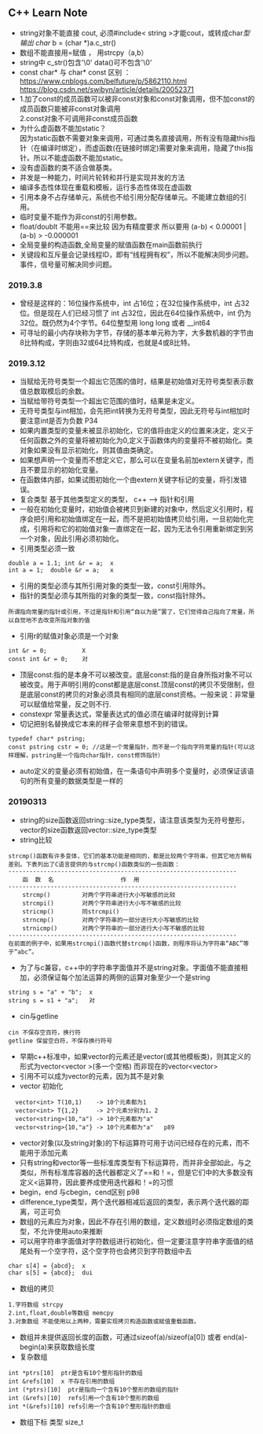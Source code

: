 
## C++ Learn Note

- string对象不能直接 cout, 必须#include< string >才能cout，或转成char*型输出  char* b = (char *)a.c_str()
- 数组不能直接用=赋值 ， 用strcpy（a,b）
- string中 c_str()包含'\0' data()可不包含'\0'
- const char* 与 char* const 区别 ：https://www.cnblogs.com/belfuture/p/5862110.html  
                                    https://blog.csdn.net/swibyn/article/details/20052371
- 1.加了const的成员函数可以被非const对象和const对象调用，但不加const的成员函数只能被非const对象调用<br>
  2.const对象不可调用非const成员函数
- 为什么虚函数不能加static？<br>
   因为static函数不需要对象来调用，可通过类名直接调用，所有没有隐藏this指针（在编译时绑定），而虚函数(在链接时绑定)需要对象来调用，隐藏了this指针。所以不能虚函数不能加static。
- 没有虚函数的类不适合做基类。
- 并发是一种能力，时间片轮转和并行是实现并发的方法
- 编译多态性体现在重载和模板，运行多态性体现在虚函数
- 引用本身不占存储单元，系统也不给引用分配存储单元。不能建立数组的引用。
- 临时变量不能作为非const的引用参数。
- float/doublt 不能用==来比较 因为有精度要求 所以要用 (a-b) < 0.00001 | (a-b) > -0.000001 
- 全局变量的构造函数,全局变量的赋值函数在main函数前执行
- 关键段和互斥量会记录线程ID，即有“线程拥有权”，所以不能解决同步问题。事件，信号量可解决同步问题。

### 2019.3.8
- 曾经是这样的：16位操作系统中，int 占16位；在32位操作系统中，int 占32位。但是现在人们已经习惯了 int 占32位，因此在64位操作系统中，int 仍为32位。既仍然为4个字节。64位整型用 long long 或者 __int64
- 可寻址的最小内存块称为字节，存储的基本单元称为字，大多数机器的字节由8比特构成，字则由32或64比特构成，也就是4或8比特。

### 2019.3.12
- 当赋给无符号类型一个超出它范围的值时，结果是初始值对无符号类型表示数值总数取模后的余数。
- 当赋给带符号类型一个超出它范围的值时，结果是未定义。
- 无符号类型与int相加，会先把int转换为无符号类型，因此无符号与int相加时要注意int是否为负数 P34
- 如果内置类型的变量未被显示初始化，它的值将由定义的位置来决定，定义于任何函数之外的变量将被初始化为0,定义于函数体内的变量将不被初始化。类对象如果没有显示初始化，则其值由类确定。
- 如果想声明一个变量而不想定义它，那么可以在变量名前加extern关键字，而且不要显示的初始化变量。
- 在函数体内部，如果试图初始化一个由extern关键字标记的变量，将引发错误。
- 复合类型 基于其他类型定义的类型， c++ --> 指针和引用
- 一般在初始化变量时，初始值会被拷贝到新建的对象中，然后定义引用时，程序会把引用和初始值绑定在一起，而不是把初始值拷贝给引用，一旦初始化完成，引用将和它的初始值对象一直绑定在一起，因为无法令引用重新绑定到另一个对象，因此引用必须初始化。
- 引用类型必须一致
```
double a = 1.1; int &r = a;  x
int a = 1;  double &r = a;   x
```
- 引用的类型必须与其所引用对象的类型一致，const引用除外。
- 指针的类型必须与其所指的对象的类型一致，const指针除外。
```
所谓指向常量的指针或引用，不过是指针和引用“自以为是”罢了，它们觉得自己指向了常量，所以自觉地不去改变所指对象的值
```
- 引用r的赋值对象必须是一个对象
```
int &r = 0;          X
const int &r = 0;    对
```
- 顶层const:指的是本身不可以被改变。底层const:指的是自身所指对象不可以被改变。用于声明引用的const都是底层const.顶层const的拷贝不受限制，但是底层const的拷贝的对象必须具有相同的底层const资格。一般来说：非常量可以赋值给常量，反之则不行.
- constexpr 常量表达式，常量表达式的值必须在编译时就得到计算
- 切记把别名替换成它本来的样子会带来意想不到的错误。
```
typedef char* pstring;
const pstring cstr = 0; //这是一个常量指针，而不是一个指向字符常量的指针(可以这样理解，pstring是一个指向char指针，const修饰指针）
```
- auto定义的变量必须有初始值，在一条语句中声明多个变量时，必须保证该语句的所有变量的数据类型是一样的 

### 20190313
- string的size函数返回string::size_type类型，请注意该类型为无符号整形，vector的size函数返回vector<T>::size_type类型
- string比较
```
strcmp()函数有许多变体，它们的基本功能是相同的，都是比较两个字符串，但其它地方稍有差别。下表列出了C语言提供的与strcmp()函数类似的一些函数：   
-----------------------------------------------------------------
    函  数  名                   作  用
-----------------------------------------------------------------
    strcmp()         对两个字符串进行大小写敏感的比较
    strcmpi()        对两个字符串进行大小写不敏感的比较
    stricmp()        同strcmpi()
    strncmp()        对两个字符串的一部分进行大小写敏感的比较
    strnicmp()       对两个字符串的一部分进行大小写不敏感的比较
-----------------------------------------------------------------
在前面的例子中，如果用strcmpi()函数代替strcmp()函数，则程序将认为字符串“ABC”等于“abc”。
```
- 为了与c兼容，c++中的字符串字面值并不是string对象。字面值不能直接相加，必须保证每个加法运算的两侧的运算对象至少一个是string
```
string s = "a" + "b";  x
string s = s1 + "a";   对
```
- cin与getline
```
cin 不保存空百符，换行符
getline 保留空白符，不保存换行符号
```
- 早期c++标准中，如果vector的元素还是vector(或其他模板类)，则其定义的形式为vector<vector<int> >(多一个空格) 而非现在的vector<vector<int>>
- 引用不可以成为vector的元素，因为其不是对象
- vector 初始化
```
  vector<int> T(10,1)    -> 10个元素都为1
  vector<int> T{1,2}     -> 2个元素分别为1，2
  vector<string>(10,"a") -> 10个元素都为"a"
  vector<string>{10,"a"} -> 10个元素都为"a"   p89
```
- vector对象(以及string对象)的下标运算符可用于访问已经存在的元素，而不能用于添加元素
- 只有string和vector等一些标准库类型有下标运算符，而并非全部如此，与之类似，所有标准库容器的迭代器都定义了==和！=，但是它们中的大多数没有定义<运算符，因此要养成使用迭代器和！=的习惯
- begin，end 与cbegin，cend区别 p98
- difference_type类型，两个迭代器相减后返回的类型，表示两个迭代器的距离，可正可负
- 数组的元素应为对象，因此不存在引用的数组，定义数组时必须指定数组的类型，不允许使用auto来推断
- 可以用字符串字面值对字符数组进行初始化，但一定要注意字符串字面值的结尾处有一个空字符，这个空字符也会拷贝到字符数组中去
```
char s[4] = {abcd};  x
char s[5] = {abcd};  dui                                                                                                 
```                                                                                                 
- 数组的拷贝
```
1.字符数组 strcpy
2.int,float,double等数组 memcpy
3.对象数组 不能使用以上两种，需要实现拷贝构造函数或赋值重载函数。             
```       
- 数组并未提供返回长度的函数，可通过sizeof(a)/sizeof(a[0]) 或者 end(a)-begin(a)来获取数组长度      
- 复杂数组
```
int *ptrs[10]  ptr是含有10个整形指针的数组
int &refs[10]  x 不存在引用的数组
int (*ptrs)[10]  ptr是指向一个含有10个整形的数组的指针
int (&refs)[10]  refs引用一个含有10个整形的数组
int *(&refs)[10] refs引用一个含有10个整形指针的数组                                                                                         
```
- 数组下标 类型 size_t                                                                                       
